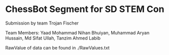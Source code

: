 # ChessBot Segment for SD STEM Con
Submission by team Trojan Fischer

Team Members: Yaad Mohammad Nihan Bhuiyan, Muhammad Aryan Hussain, Md Sifat Ullah, Tanzim Ahmed Labib 

RawValue of data can be found in ./RawValues.txt